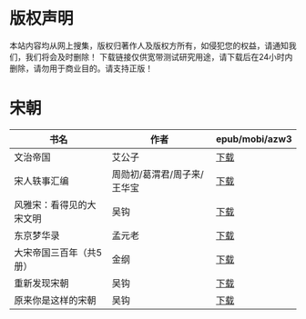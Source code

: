 # 版权声明

本站内容均从网上搜集，版权归著作人及版权方所有，如侵犯您的权益，请通知我们，我们将会及时删除！ 下载链接仅供宽带测试研究用途，请下载后在24小时内删除，请勿用于商业目的。请支持正版！

# 宋朝

| 书名 | 作者 | epub/mobi/azw3 |
| --- | --- | --- |
| 文治帝国 | 艾公子 | [下载](https://url89.ctfile.com/f/31084289-1375498795-f4db48?p=8866) |
| 宋人轶事汇编 | 周勋初/葛渭君/周子来/王华宝 | [下载](https://url89.ctfile.com/f/31084289-1357034179-1d496f?p=8866) |
| 风雅宋：看得见的大宋文明 | 吴钩 | [下载](https://url89.ctfile.com/f/31084289-1357028143-e3cd42?p=8866) |
| 东京梦华录 | 孟元老 | [下载](https://url89.ctfile.com/f/31084289-1357011613-80ac12?p=8866) |
| 大宋帝国三百年（共5册） | 金纲 | [下载](https://url89.ctfile.com/f/31084289-1357005874-cb40e0?p=8866) |
| 重新发现宋朝 | 吴钩 | [下载](https://url89.ctfile.com/f/31084289-1357005790-d2804d?p=8866) |
| 原来你是这样的宋朝 | 吴钩 | [下载](https://url89.ctfile.com/f/31084289-1357005328-0cee06?p=8866) |
